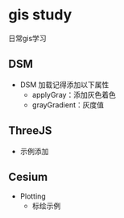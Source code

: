 # gis study
日常gis学习

## DSM
 + DSM 加载记得添加以下属性 
   - applyGray：添加灰色着色
   - grayGradient：灰度值

## ThreeJS
   + 示例添加

## Cesium
   + Plotting
      - 标绘示例
